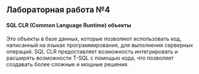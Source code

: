 ## Лабораторная работа №4

#### SQL CLR (Common Language Runtime) объекты 

Это объекты в базе данных, которые позволяют использовать код, написанный на языках программирования, для выполнения серверных операций. SQL CLR предоставляет возможность интегрировать и расширять возможности T-SQL с помощью кода, что позволяет создавать более сложные и мощные решения.